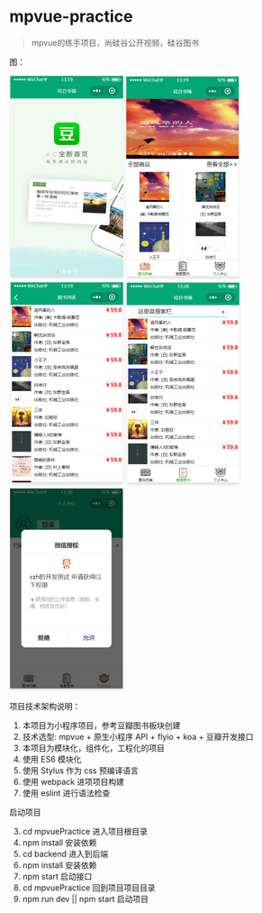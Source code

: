 # mpvue-practice

> mpvue的练手项目，尚硅谷公开视频，硅谷图书
> 

图：

<img src="./README.assets/1595049578989.png" alt="1595049578989" style="zoom:50%;" /><img src="README.assets/1595049598397.png" alt="1595049598397" style="zoom:50%;" /><img src="README.assets/1595049611368.png" alt="1595049611368" style="zoom:50%;" /><img src="README.assets/1595049631989.png" alt="1595049631989" style="zoom:50%;" /><img src="README.assets/1595049659565.png" alt="1595049659565" style="zoom:50%;" />





项目技术架构说明：

1. 本项目为小程序项目，参考豆瓣图书板块创建
2. 技术选型: mpvue + 原生小程序 API + flyio + koa + 豆瓣开发接口 
3. 本项目为模块化，组件化，工程化的项目
4. 使用 ES6 模块化
5. 使用 Stylus 作为 css 预编译语言
6. 使用 webpack 进项项目构建
7. 使用 eslint 进行语法检查 



启动项目

3. cd mpvuePractice 进入项目根目录
4. npm install 安装依赖
5. cd backend 进入到后端
4. npm install 安装依赖
5. npm start 启动接口
6. cd mpvuePractice 回到项目项目目录
7. npm run dev || npm start 启动项目 


